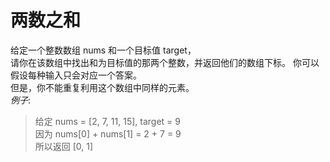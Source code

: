 # 两数之和
给定一个整数数组 nums 和一个目标值 target，   
请你在该数组中找出和为目标值的那两个整数，并返回他们的数组下标。
你可以假设每种输入只会对应一个答案。   
但是，你不能重复利用这个数组中同样的元素。   
_例子_:
>给定 nums = [2, 7, 11, 15], target = 9   
因为 nums[0] + nums[1] = 2 + 7 = 9   
所以返回 [0, 1]   

